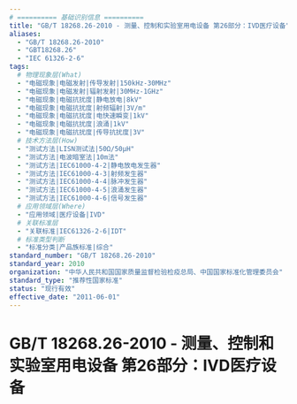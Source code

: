 ```yaml
---
# ========== 基础识别信息 ==========
title: "GB/T 18268.26-2010 - 测量、控制和实验室用电设备 第26部分：IVD医疗设备"
aliases:
  - "GB/T 18268.26-2010"
  - "GBT18268.26"
  - "IEC 61326-2-6"
tags:
  # 物理现象层(What)
  - "电磁现象|电磁发射|传导发射|150kHz-30MHz"
  - "电磁现象|电磁发射|辐射发射|30MHz-1GHz"
  - "电磁现象|电磁抗扰度|静电放电|8kV"
  - "电磁现象|电磁抗扰度|射频辐射|3V/m"
  - "电磁现象|电磁抗扰度|电快速瞬变|1kV"
  - "电磁现象|电磁抗扰度|浪涌|1kV"
  - "电磁现象|电磁抗扰度|传导抗扰度|3V"
  # 技术方法层(How)
  - "测试方法|LISN测试法|50Ω/50µH"
  - "测试方法|电波暗室法|10m法"
  - "测试方法|IEC61000-4-2|静电放电发生器"
  - "测试方法|IEC61000-4-3|射频发生器"
  - "测试方法|IEC61000-4-4|脉冲发生器"
  - "测试方法|IEC61000-4-5|浪涌发生器"
  - "测试方法|IEC61000-4-6|信号发生器"
  # 应用领域层(Where)
  - "应用领域|医疗设备|IVD"
  # 关联标准层
  - "关联标准|IEC61326-2-6|IDT"
  # 标准类型判断
  - "标准分类|产品族标准|综合"
standard_number: "GB/T 18268.26-2010"
standard_year: 2010
organization: "中华人民共和国国家质量监督检验检疫总局、中国国家标准化管理委员会"
standard_type: "推荐性国家标准"
status: "现行有效"
effective_date: "2011-06-01"
---
```


# GB/T 18268.26-2010 - 测量、控制和实验室用电设备 第26部分：IVD医疗设备
